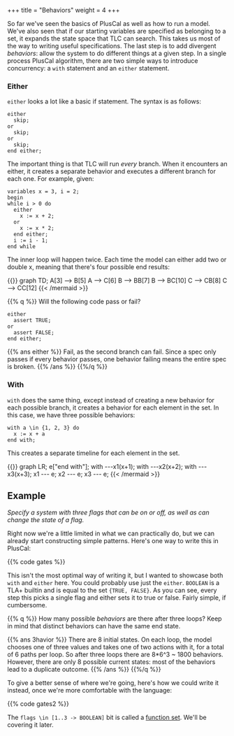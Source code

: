 +++
title = "Behaviors"
weight = 4
+++

So far we've seen the basics of PlusCal as well as how to run a model. We've also seen that if our starting variables are specified as belonging to a set, it expands the state space that TLC can search. This takes us most of the way to writing useful specifications. The last step is to add divergent _behaviors_: allow the system to do different things at a given step. In a single process PlusCal algorithm, there are two simple ways to introduce concurrency: a `with` statement and an `either` statement.

### Either
`either` looks a lot like a basic if statement. The syntax is as follows: 

```
either
  skip;
or
  skip;
or
  skip;
end either;
```

The important thing is that TLC will run _every_ branch. When it encounters an either, it creates a separate behavior and executes a different branch for each one. For example, given:

``` tla
variables x = 3, i = 2;
begin
while i > 0 do
  either 
    x := x + 2;
  or 
    x := x * 2;
  end either;
  i := i - 1;
end while
```

The inner loop will happen twice. Each time the model can either add two or double x, meaning that there's four possible end results:

{{<mermaid>}}
graph TD;
A[3] --> B[5]
A    --> C[6]
B    --> BB[7]
B    --> BC[10]
C    --> CB[8]
C    --> CC[12]
{{< /mermaid >}}

{{% q %}}
Will the following code pass or fail?

```
either
  assert TRUE;
or
  assert FALSE;
end either;
```

{{% ans either %}}
Fail, as the second branch can fail. Since a spec only passes if every behavior passes, one behavior failing means the entire spec is broken.
{{% /ans %}}
{{%/q %}}

### With

`with` does the same thing, except instead of creating a new behavior for each possible branch, it creates a behavior for each element in the set. In this case, we have three possible behaviors:

```
with a \in {1, 2, 3} do
  x := x + a
end with;
```

This creates a separate timeline for each element in the set.

{{<mermaid>}}
graph LR;
e["end with"];
with ---x1(x+1);
with ---x2(x+2);
with ---x3(x+3);
x1 --- e; x2 --- e; x3 --- e; 
{{< /mermaid >}}

## Example

_Specify a system with three flags that can be on or off, as well as can change the state of a flag._

Right now we're a little limited in what we can practically do, but we can already start constructing simple patterns. Here's one way to write this in PlusCal:

{{% code gates %}}

This isn't the most optimal way of writing it, but I wanted to showcase both `with` and `either` here. You could probably use just the `either`. `BOOLEAN` is a TLA+ builtin and is equal to the set `{TRUE, FALSE}`. As you can see, every step this picks a single flag and either sets it to true or false. Fairly simple, if cumbersome.

{{% q %}}
How many possible _behaviors_ are there after three loops? Keep in mind that distinct behaviors can have the same end state.

{{% ans 3havior %}}
There are 8 initial states. On each loop, the model chooses one of three values and takes one of two actions with it, for a total of 6 paths per loop. So after three loops there are 8*6^3 ~ 1800 behaviors. However, there are only 8 possible current states: most of the behaviors lead to a duplicate outcome.
{{% /ans %}}
{{%/q %}}

To give a better sense of where we're going, here's how we could write it instead, once we're more comfortable with the language:

{{% code gates2 %}}

The `flags \in [1..3 -> BOOLEAN]` bit is called a [function set](/tla/functions). We'll be covering it later.